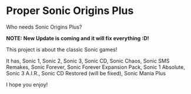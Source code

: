  # Proper Sonic Origins Plus
Who needs Sonic Origins Plus?

**NOTE: New Update is coming and it will fix everything :D!**

This project is about the classic Sonic games!

It has, Sonic 1, Sonic 2, Sonic 3, Sonic CD, Sonic Chaos, Sonic SMS Remakes, Sonic Forever, Sonic Forever Expansion Pack, Sonic 1 Absolute, Sonic 3 A.I.R., Sonic CD Restored (will be fixed), Sonic Mania Plus

 I hope you enjoy!
